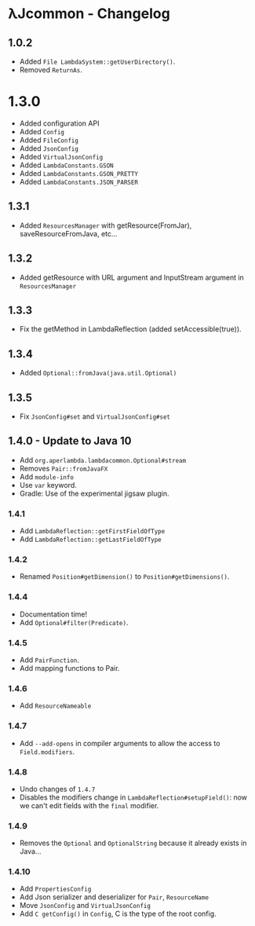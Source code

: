 # λJcommon - Changelog

## 1.0.2

 - Added `File LambdaSystem::getUserDirectory()`.
 - Removed `ReturnAs`.

# 1.3.0

 - Added configuration API
 - Added `Config`
 - Added `FileConfig`
 - Added `JsonConfig`
 - Added `VirtualJsonConfig`
 - Added `LambdaConstants.GSON`
 - Added `LambdaConstants.GSON_PRETTY`
 - Added `LambdaConstants.JSON_PARSER`
 
## 1.3.1

 - Added `ResourcesManager` with getResource(FromJar), saveResourceFromJava, etc...

## 1.3.2

 - Added getResource with URL argument and InputStream argument in `ResourcesManager`

## 1.3.3

 - Fix the getMethod in LambdaReflection (added setAccessible(true)).
 
## 1.3.4

 - Added `Optional::fromJava(java.util.Optional)`
 
## 1.3.5

 - Fix `JsonConfig#set` and `VirtualJsonConfig#set`

## 1.4.0 - Update to Java 10

 - Add `org.aperlambda.lambdacommon.Optional#stream`
 - Removes `Pair::fromJavaFX`
 - Add `module-info`
 - Use `var` keyword.
 - Gradle: Use of the experimental jigsaw plugin.
 
### 1.4.1

 - Add `LambdaReflection::getFirstFieldOfType`
 - Add `LambdaReflection::getLastFieldOfType`
 
### 1.4.2

 - Renamed `Position#getDimension()` to `Position#getDimensions()`.
 
### 1.4.4

 - Documentation time!
 - Add `Optional#filter(Predicate)`.
 
### 1.4.5

 - Add `PairFunction`.
 - Add mapping functions to Pair.
 
### 1.4.6

 - Add `ResourceNameable`
 
### 1.4.7

 - Add `--add-opens` in compiler arguments to allow the access to `Field.modifiers`.
 
### 1.4.8

 - Undo changes of `1.4.7`
 - Disables the modifiers change in `LambdaReflection#setupField()`: now we can't edit fields with the `final` modifier.
 
### 1.4.9

 - Removes the `Optional` and `OptionalString` because it already exists in Java...
 
### 1.4.10

 - Add `PropertiesConfig`
 - Add Json serializer and deserializer for `Pair`, `ResourceName`
 - Move `JsonConfig` and `VirtualJsonConfig`
 - Add `C getConfig()` in `Config`, C is the type of the root config.